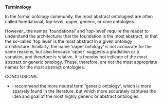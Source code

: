 **Terminology**

In the formal ontology community, the most abstract ontologiest are often called foundational, top-level, upper, generic, or core ontologies.

However...the names 'foundational' and 'top-level' require the reader to understand the architecture: that the foundation is the most abstract, or that the so-called 'top level' is the most abstract in a given ontology architecture.
Similarly, the name 'upper ontology' is not accuarate for the same reasons, but also because 'upper' suggests a gradiation or a variation, and therefore is relative. It is thereby not indicate of the most abstract or generic ontology. 
These, therefore, are not the most appropriate names for the most abstract ontologies.

CONCLUSIONS: 
* I recommend the more neutral term 'generic ontology', which is more sparsely found in the literature, but which more accurately captures the idea and goal of the most highly generic or abstract ontologies.
